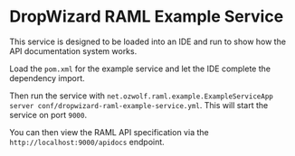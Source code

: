 # DropWizard RAML Example Service

This service is designed to be loaded into an IDE and run to show how the API documentation system works.

Load the `pom.xml` for the example service and let the IDE complete the dependency import.

Then run the service with `net.ozwolf.raml.example.ExampleServiceApp server conf/dropwizard-raml-example-service.yml`.  This will start the service on port `9000`.

You can then view the RAML API specification via the `http://localhost:9000/apidocs` endpoint.
